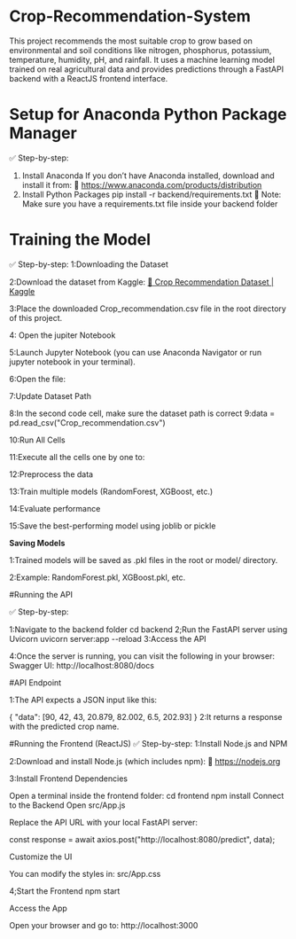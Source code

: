 # Crop-Recommendation-System
 This project recommends the most suitable crop to grow based on environmental and soil conditions like nitrogen, phosphorus, potassium, temperature, humidity, pH, and rainfall. It uses a machine learning model trained on real agricultural data and provides predictions through a FastAPI backend with a ReactJS frontend interface.

# Setup for Anaconda Python Package Manager

✅ Step-by-step:
1. Install Anaconda
If you don’t have Anaconda installed, download and install it from:
🔗 https://www.anaconda.com/products/distribution
2. Install Python Packages
 pip install -r backend/requirements.txt
📝 Note: Make sure you have a requirements.txt file inside your backend folder

# Training the Model

✅ Step-by-step:
1:Downloading the Dataset

2:Download the dataset from Kaggle:
[🔗 Crop Recommendation Dataset | Kaggle](https://www.kaggle.com/datasets/atharvaingle/crop-recommendation-dataset)

3:Place the downloaded Crop_recommendation.csv file in the root directory of this project.

4: Open the  jupiter Notebook

5:Launch Jupyter Notebook (you can use Anaconda Navigator or run jupyter notebook in your terminal).

6:Open the file:

7:Update Dataset Path

8:In the second code cell, make sure the dataset path is correct
9:data = pd.read_csv("Crop_recommendation.csv")

10:Run All Cells

11:Execute all the cells one by one to:

12:Preprocess the data

13:Train multiple models (RandomForest, XGBoost, etc.)

14:Evaluate performance

15:Save the best-performing model using joblib or pickle

**Saving Models**

1:Trained models will be saved as .pkl files in the root or model/ directory.

2:Example: RandomForest.pkl, XGBoost.pkl, etc.

 #Running the API
 
✅ Step-by-step:

1:Navigate to the backend folder
cd backend
2;Run the FastAPI server using Uvicorn
    uvicorn server:app --reload 
3:Access the API

4:Once the server is running, you can visit the following in your browser:
    Swagger UI: http://localhost:8080/docs

#API Endpoint

1:The API expects a JSON input like this:

{
  "data": [90, 42, 43, 20.879, 82.002, 6.5, 202.93]
}
2:It returns a response with the predicted crop name.

#Running the Frontend (ReactJS)
✅ Step-by-step:
1:Install Node.js and NPM

2:Download and install Node.js (which includes npm):
🔗 https://nodejs.org

3:Install Frontend Dependencies

 Open a terminal inside the frontend folder:
 cd frontend
 npm install
 Connect to the Backend
 Open src/App.js
 
 Replace the API URL with your local FastAPI server:

 const response = await axios.post("http://localhost:8080/predict", data);

 Customize the UI

 You can modify the styles in:
 src/App.css

4;Start the Frontend
 npm start

 Access the App

 Open your browser and go to:
 http://localhost:3000



 




